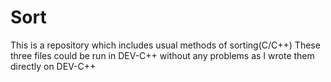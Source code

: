 # Sort
This is a repository which includes usual methods of sorting(C/C++)
These three files could be run in DEV-C++ without any problems as I wrote them directly on DEV-C++
